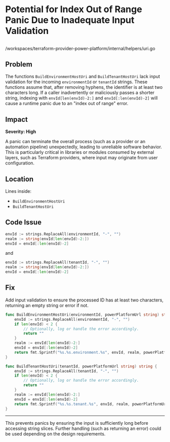 # Potential for Index Out of Range Panic Due to Inadequate Input Validation

##

/workspaces/terraform-provider-power-platform/internal/helpers/uri.go

## Problem

The functions `BuildEnvironmentHostUri` and `BuildTenantHostUri` lack input validation for the incoming `environmentId` or `tenantId` strings. These functions assume that, after removing hyphens, the identifier is at least two characters long. If a caller inadvertently or maliciously passes a shorter string, indexing with `envId[len(envId)-2:]` and `envId[:len(envId)-2]` will cause a runtime panic due to an "index out of range" error.

## Impact

**Severity: High**

A panic can terminate the overall process (such as a provider or an automation pipeline) unexpectedly, leading to unreliable software behavior. This is particularly critical in libraries or modules consumed by external layers, such as Terraform providers, where input may originate from user configuration.

## Location

Lines inside:
- `BuildEnvironmentHostUri`
- `BuildTenantHostUri`

## Code Issue

```go
envId := strings.ReplaceAll(environmentId, "-", "")
realm := string(envId[len(envId)-2:])
envId = envId[:len(envId)-2]
```

and

```go
envId := strings.ReplaceAll(tenantId, "-", "")
realm := string(envId[len(envId)-2:])
envId = envId[:len(envId)-2]
```

## Fix

Add input validation to ensure the processed ID has at least two characters, returning an empty string or error if not.

```go
func BuildEnvironmentHostUri(environmentId, powerPlatformUrl string) string {
	envId := strings.ReplaceAll(environmentId, "-", "")
	if len(envId) < 2 {
		// Optionally, log or handle the error accordingly.
		return ""
	}
	realm := envId[len(envId)-2:]
	envId = envId[:len(envId)-2]
	return fmt.Sprintf("%s.%s.environment.%s", envId, realm, powerPlatformUrl)
}

func BuildTenantHostUri(tenantId, powerPlatformUrl string) string {
	envId := strings.ReplaceAll(tenantId, "-", "")
	if len(envId) < 2 {
		// Optionally, log or handle the error accordingly.
		return ""
	}
	realm := envId[len(envId)-2:]
	envId = envId[:len(envId)-2]
	return fmt.Sprintf("%s.%s.tenant.%s", envId, realm, powerPlatformUrl)
}
```

---

This prevents panics by ensuring the input is sufficiently long before accessing string slices. Further handling (such as returning an error) could be used depending on the design requirements.
